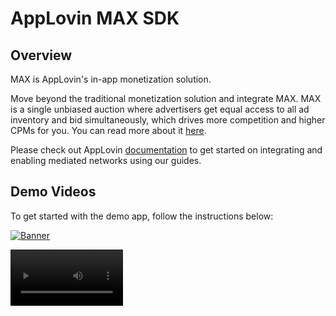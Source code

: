 # AppLovin MAX SDK

## Overview
MAX is AppLovin's in-app monetization solution.

Move beyond the traditional monetization solution and integrate MAX. MAX is a single unbiased auction where advertisers get equal access to all ad inventory and bid simultaneously, which drives more competition and higher CPMs for you. You can read more about it [here](https://www.applovin.com/max-header-bidding).

Please check out AppLovin [documentation](https://dash.applovin.com/documentation/mediation/android/getting-started) to get started on integrating and enabling mediated networks using our guides.

## Demo Videos
To get started with the demo app, follow the instructions below:

[![Banner](https://img.youtube.com/vi/yE2HmVygjFM/0.jpg)](https://www.youtube.com/watch?v=yE2HmVygjFM&feature=youtu.be)

<video src='https://www.youtube.com/embed/yE2HmVygjFM' width=180/>
<p align="center">
	<iframe width="560" height="315" src="https://www.youtube.com/embed/yE2HmVygjFM" title="YouTube video player" frameborder="0" allow="accelerometer; autoplay; clipboard-write; encrypted-media; gyroscope; picture-in-picture" allowfullscreen></iframe>
</p>

1. Open your desired project in Android Studio: `DemoApp-Java` or `DemoApp-Kotlin`.
2. Verify that the dependency `implementation 'com.applovin:applovin-sdk:+'` is included in your `build.gradle (Module: app)`.
3. Update the `applovin.sdk.key` value in `AndroidManifest.xml` file with your AppLovin SDK key associated with your account.
4. Update the package with your own unique identifier associated with the application you will create (or already created, if it is an existing app) in the MAX dashboard.
5. Update the unique MAX ad unit id value within each ad's activity code. Each ad format will correspond to a unique MAX ad unit ID you created in the AppLovin dashboard for the package used before. 
<img src="https://user-images.githubusercontent.com/35604864/151120714-3b54f31d-9255-42ad-bd28-b009c099bf3c.jpg" width="350" height="700" /> 

## Error Codes
| Code          | Description   |
| ------------- |:-------------:|
| -1            | Indicates an unspecified error with one of the mediated network SDKs. |
| 204           | Indicates that no ads are currently eligible for your device. |
| -102          | Indicates that the ad request timed out (usually due to poor connectivity). |
| -103          | Indicates that the device is not connected to the internet (e.g. airplane mode). |
| -2051         | Indicates that the device is not connected to a VPN or the VPN connection is not working properly (Users in China Only). |
| -5001         | Indicates that the ad failed to load due to various reasons (such as no networks being able to fill). |
| -5201         | Indicates an internal state error with the AppLovin MAX SDK. |
| -5601         | Indicates the provided `Activity` instance has been garbage collected while the AppLovin MAX SDK attempts to re-load an expired ad. |

## Support
We recommend using GitHub to file issues. For feature requests, improvements, questions or any other integration issues using MAX Mediation by AppLovin, contact me via Facebook (https://m.facebook.com/tariqmahmoodrana786) or YouTube (https://www.youtube.com/codetrix786).
